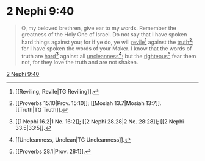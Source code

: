 # 2 Nephi 9:40

> O, my beloved brethren, give ear to my words. Remember the greatness of the Holy One of Israel. Do not say that I have spoken hard things against you; for if ye do, ye will <u>revile</u>[^a] against the <u>truth</u>[^b]; for I have spoken the words of your Maker. I know that the words of truth are <u>hard</u>[^c] against all <u>uncleanness</u>[^d]; but the <u>righteous</u>[^e] fear them not, for they love the truth and are not shaken.

[2 Nephi 9:40](https://www.churchofjesuschrist.org/study/scriptures/bofm/2-ne/9?lang=eng&id=p40#p40)


[^a]: [[Reviling, Revile|TG Reviling]].  
[^b]: [[Proverbs 15.10|Prov. 15:10]]; [[Mosiah 13.7|Mosiah 13:7]]. [[Truth|TG Truth]].  
[^c]: [[1 Nephi 16.2|1 Ne. 16:2]]; [[2 Nephi 28.28|2 Ne. 28:28]]; [[2 Nephi 33.5|33:5]].  
[^d]: [[Uncleanness, Unclean|TG Uncleanness]].  
[^e]: [[Proverbs 28.1|Prov. 28:1]].  
